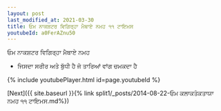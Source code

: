 ```yaml
---
layout: post
last_modified_at: 2021-03-30
title: ਓਮ ਨਾਕਸ਼ਟਰ ਵਿਗਿਰ੍ਹਾ ਮੈਥਾਏ ਨਮਹ ੧੧ ਟਾਇਮਸ
youtubeId: a0FerAZnu50
---
```

 
 
 ਓਮ ਨਾਕਸ਼ਟਰ ਵਿਗਿਰ੍ਹਾ ਮੈਥਾਏ ਨਮਹ  
 
 -  ਜਿਸਦਾ ਸਰੀਰ ਅਤੇ ਬੁੱਧੀ ਹੈ ਜੋ ਤਾਰਿਆਂ ਵਾਂਗ ਚਮਕਦਾ ਹੈ 
 
  
 
  
 
 
 
 
 
 


{% include youtubePlayer.html id=page.youtubeId %}
 
[Next]({{ site.baseurl }}{% link  split1/_posts/2014-08-22-ਓਮ ਕਲਾਕਤੰਕਤਾਯਾ ਨਮਹ ੧੧ ਟਾਇਮਸ.md%})
 
